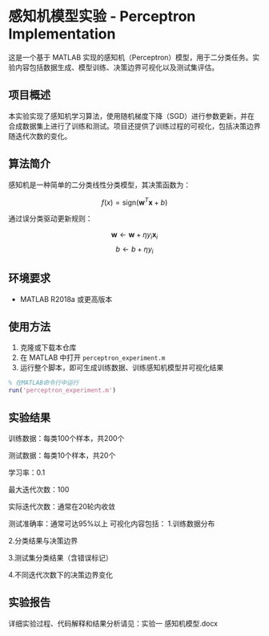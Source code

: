 # 感知机模型实验 - Perceptron Implementation

这是一个基于 MATLAB 实现的感知机（Perceptron）模型，用于二分类任务。实验内容包括数据生成、模型训练、决策边界可视化以及测试集评估。

## 项目概述

本实验实现了感知机学习算法，使用随机梯度下降（SGD）进行参数更新，并在合成数据集上进行了训练和测试。项目还提供了训练过程的可视化，包括决策边界随迭代次数的变化。


## 算法简介

感知机是一种简单的二分类线性分类模型，其决策函数为：

$$
f(x) = \text{sign}(\mathbf{w}^T \mathbf{x} + b)
$$

通过误分类驱动更新规则：

$$
\mathbf{w} \leftarrow \mathbf{w} + \eta y_i \mathbf{x}_i
$$
$$
b \leftarrow b + \eta y_i
$$

## 环境要求

- MATLAB R2018a 或更高版本

## 使用方法

1. 克隆或下载本仓库
2. 在 MATLAB 中打开 `perceptron_experiment.m`
3. 运行整个脚本，即可生成训练数据、训练感知机模型并可视化结果

```matlab
% 在MATLAB命令行中运行
run('perceptron_experiment.m')
```
## 实验结果
训练数据：每类100个样本，共200个

测试数据：每类10个样本，共20个

学习率：0.1

最大迭代次数：100

实际迭代次数：通常在20轮内收敛

测试准确率：通常可达95%以上
可视化内容包括：
1.训练数据分布

2.分类结果与决策边界

3.测试集分类结果（含错误标记）

4.不同迭代次数下的决策边界变化

## 实验报告
详细实验过程、代码解释和结果分析请见：实验一 感知机模型.docx




